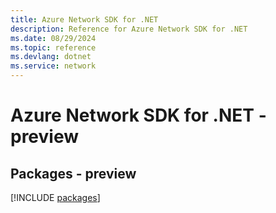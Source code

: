 ```yaml
---
title: Azure Network SDK for .NET
description: Reference for Azure Network SDK for .NET
ms.date: 08/29/2024
ms.topic: reference
ms.devlang: dotnet
ms.service: network
---
```

# Azure Network SDK for .NET - preview
## Packages - preview
[!INCLUDE [packages](network-index.md)]